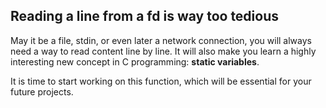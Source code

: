 ## Reading a line from a fd is way too tedious

May it be a file, stdin, or even later a network connection, you will always need a way to read content line by line. 
It will also make you learn a highly interesting new concept in C programming: **static
variables**.

It is time to start working on this function, which will be essential for your future projects.
